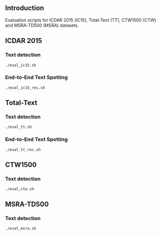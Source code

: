 ## Introduction
Evaluation scripts for ICDAR 2015 (IC15), Total-Text (TT), CTW1500 (CTW) and MSRA-TD500 (MSRA) datasets.

## ICDAR 2015
### Text detection
```shell script
./eval_ic15.sh
```
### End-to-End Text Spotting
```shell script
./eval_ic15_rec.sh
```

## Total-Text
### Text detection
```shell script
./eval_tt.sh
```
### End-to-End Text Spotting
```shell script
./eval_tt_rec.sh
```


## CTW1500
### Text detection
```shell script
./eval_ctw.sh
```

## MSRA-TD500
### Text detection
```shell script
./eval_msra.sh
```